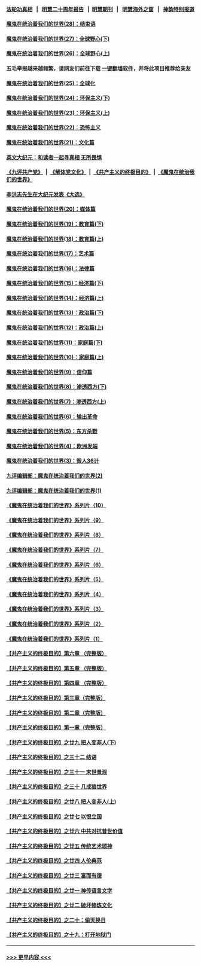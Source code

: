 #### [法轮功真相](https://github.com/gfw-breaker/truth/blob/master/README.md?t=0) &nbsp;&nbsp;|&nbsp;&nbsp; [明慧二十周年报告](https://github.com/gfw-breaker/mh-reports/blob/master/README.md?t=0) &nbsp;&nbsp;|&nbsp;&nbsp;[明慧期刊](https://github.com/gfw-breaker/mh-qikan) &nbsp;&nbsp;|&nbsp;&nbsp; [明慧海外之窗](https://github.com/gfw-breaker/mh-news/blob/master/README.md?t=0) &nbsp;&nbsp;|&nbsp;&nbsp; [神韵特别报道](https://github.com/gfw-breaker/mh-news/blob/master/shenyun.md?t=0)
#### [魔鬼在统治着我们的世界(28)：结束语](../pages/nsc422/n10936246.md?t=07081451) 
#### [魔鬼在统治着我们的世界(27)：全球野心(下)](../pages/nsc422/n10928319.md?t=07081451) 
#### [魔鬼在统治着我们的世界(26)：全球野心(上)](../pages/nsc422/n10900318.md?t=07081451) 
#### 五毛举报越来越频繁，请网友们前往下载 [一键翻墙软件](https://github.com/gfw-breaker/ssr-accounts)，并将此项目推荐给亲友
#### [魔鬼在统治着我们的世界(25)：全球化](../pages/nsc422/n10788205.md?t=07081451) 
#### [魔鬼在统治着我们的世界(24)：环保主义(下)](../pages/nsc422/n10695307.md?t=07081451) 
#### [魔鬼在统治着我们的世界(23)：环保主义(上)](../pages/nsc422/n10688613.md?t=07081451) 
#### [魔鬼在统治着我们的世界(22)：恐怖主义](../pages/nsc422/n10614727.md?t=07081451) 
#### [魔鬼在统治着我们的世界(21)：文化篇](../pages/nsc422/n10597706.md?t=07081451) 
#### [英文大纪元：和读者一起寻真相 无所畏惧](../pages/nsc422/n12542027.md?t=07081451) 
#### [《九评共产党》](https://github.com/begood0513/9ping.md/blob/master/README.md) &nbsp;|&nbsp; [《解体党文化》](../../../../jtdwh.md/blob/master/README.md)  &nbsp;|&nbsp; [《共产主义的终极目的》](../../../../gczydzjmd.md/blob/master/README.md) &nbsp;|&nbsp; [《魔鬼在统治我们的世界》](../../../../mgztzwmdsj.md/blob/master/README.md) 
#### [李洪志先生在大纪元发表《大选》](../pages/nsc422/n12534746.md?t=07081451) 
#### [魔鬼在统治着我们的世界(20)：媒体篇](../pages/nsc422/n10586579.md?t=07081451) 
#### [魔鬼在统治着我们的世界(19)：教育篇(下)](../pages/nsc422/n10564808.md?t=07081451) 
#### [魔鬼在统治着我们的世界(18)：教育篇(上)](../pages/nsc422/n10526970.md?t=07081451) 
#### [魔鬼在统治着我们的世界(17)：艺术篇](../pages/nsc422/n10499093.md?t=07081451) 
#### [魔鬼在统治着我们的世界(16)：法律篇](../pages/nsc422/n10485969.md?t=07081451) 
#### [魔鬼在统治着我们的世界(15)：经济篇(下)](../pages/nsc422/n10469975.md?t=07081451) 
#### [魔鬼在统治着我们的世界(14)：经济篇(上)](../pages/nsc422/n10457370.md?t=07081451) 
#### [魔鬼在统治着我们的世界(13)：政治篇(下)](../pages/nsc422/n10448270.md?t=07081451) 
#### [魔鬼在统治着我们的世界(12)：政治篇(上)](../pages/nsc422/n10444576.md?t=07081451) 
#### [魔鬼在统治着我们的世界(11)：家庭篇(下)](../pages/nsc422/n10440961.md?t=07081451) 
#### [魔鬼在统治着我们的世界(10)：家庭篇(上)](../pages/nsc422/n10435448.md?t=07081451) 
#### [魔鬼在统治着我们的世界(9)：信仰篇](../pages/nsc422/n10432159.md?t=07081451) 
#### [魔鬼在统治着我们的世界(8)：渗透西方(下)](../pages/nsc422/n10429603.md?t=07081451) 
#### [魔鬼在统治着我们的世界(7)：渗透西方(上)](../pages/nsc422/n10426013.md?t=07081451) 
#### [魔鬼在统治着我们的世界(6)：输出革命](../pages/nsc422/n10421536.md?t=07081451) 
#### [魔鬼在统治着我们的世界(5)：东方杀戮](../pages/nsc422/n10417707.md?t=07081451) 
#### [魔鬼在统治着我们的世界(4)：欧洲发端](../pages/nsc422/n10414890.md?t=07081451) 
#### [魔鬼在统治着我们的世界(3)：毁人36计](../pages/nsc422/n10411583.md?t=07081451) 
#### [九评编辑部：魔鬼在统治着我们的世界(2)](../pages/nsc422/n10410036.md?t=07081451) 
#### [九评编辑部：魔鬼在统治着我们的世界(1)](../pages/nsc422/n10406825.md?t=07081451) 
#### [《魔鬼在统治着我们的世界》系列片（10）](../pages/nsc422/n12292670.md?t=07081451) 
#### [《魔鬼在统治着我们的世界》系列片（9）](../pages/nsc422/n12290859.md?t=07081451) 
#### [《魔鬼在统治着我们的世界》系列片（8）](../pages/nsc422/n12287445.md?t=07081451) 
#### [《魔鬼在统治着我们的世界》系列片（7）](../pages/nsc422/n12283425.md?t=07081451) 
#### [《魔鬼在统治着我们的世界》系列片（6）](../pages/nsc422/n12282314.md?t=07081451) 
#### [《魔鬼在统治着我们的世界》系列片（5）](../pages/nsc422/n12281419.md?t=07081451) 
#### [《魔鬼在统治着我们的世界》系列片（4）](../pages/nsc422/n12274024.md?t=07081451) 
#### [《魔鬼在统治着我们的世界》系列片（3）](../pages/nsc422/n12271322.md?t=07081451) 
#### [《魔鬼在统治着我们的世界》系列片（2）](../pages/nsc422/n12269049.md?t=07081451) 
#### [《魔鬼在统治着我们的世界》系列片（1）](../pages/nsc422/n12267575.md?t=07081451) 
#### [【共产主义的终极目的】第六章 （完整版）](../pages/nsc422/n11428913.md?t=07081451) 
#### [【共产主义的终极目的】第五章 （完整版）](../pages/nsc422/n11428912.md?t=07081451) 
#### [【共产主义的终极目的】第四章 （完整版）](../pages/nsc422/n11428907.md?t=07081451) 
#### [【共产主义的终极目的】第三章（完整版）](../pages/nsc422/n11428848.md?t=07081451) 
#### [【共产主义的终极目的】第二章（完整版）](../pages/nsc422/n11428831.md?t=07081451) 
#### [【共产主义的终极目的】第一章（完整版）](../pages/nsc422/n11417651.md?t=07081451) 
#### [【共产主义的终极目的】之廿九 把人变非人(下)](../pages/nsc422/n11344140.md?t=07081451) 
#### [【共产主义的终极目的】之三十二 结语](../pages/nsc422/n11360535.md?t=07081451) 
#### [【共产主义的终极目的】之三十一 末世景观](../pages/nsc422/n11351129.md?t=07081451) 
#### [【共产主义的终极目的】之三十 几成狼世界](../pages/nsc422/n11348280.md?t=07081451) 
#### [【共产主义的终极目的】之廿八 把人变非人(上)](../pages/nsc422/n11340492.md?t=07081451) 
#### [【共产主义的终极目的】之廿七 以恨立国](../pages/nsc422/n11336944.md?t=07081451) 
#### [【共产主义的终极目的】之廿六 中共对抗普世价值](../pages/nsc422/n11324785.md?t=07081451) 
#### [【共产主义的终极目的】之廿五 传统艺术颂神](../pages/nsc422/n11296396.md?t=07081451) 
#### [【共产主义的终极目的】之廿四 人伦典范](../pages/nsc422/n11296397.md?t=07081451) 
#### [【共产主义的终极目的】之廿三 富而有德](../pages/nsc422/n11283598.md?t=07081451) 
#### [【共产主义的终极目的】之廿一 神传语言文字](../pages/nsc422/n11263265.md?t=07081451) 
#### [【共产主义的终极目的】之廿二 破坏修炼文化](../pages/nsc422/n11245728.md?t=07081451) 
#### [【共产主义的终极目的】之二十：偷天换日](../pages/nsc422/n11238846.md?t=07081451) 
#### [【共产主义的终极目的】之十九：打开地狱门](../pages/nsc422/n11206376.md?t=07081451) 

----
#### [ >>> 更早内容 <<< ](../indexes/nsc422-earlier.md)
